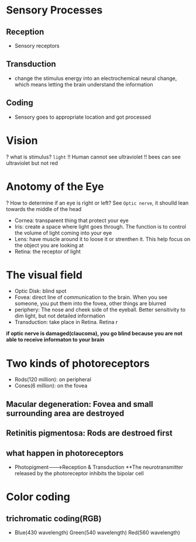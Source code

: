 # Sensory Processes

## Reception
* Sensory receptors


## Transduction
* change the stimulus energy into an electrochemical neural change, which means letting the brain understand the information

## Coding
* Sensory goes to appropriate location and got processed

# Vision
? what is stimulus? `light`
!! Human cannot see ultraviolet
!! bees can see ultraviolet but not red

# Anotomy of the Eye
? How to determine if an eye is right or left? See `Optic nerve`, it shoulld lean towards the middle of the head

* Cornea: transparent thing that protect your eye
* Iris: create a space where light goes through. The function is to control the volume of light coming into your eye
* Lens: have muscle around it to loose it or strenthen it. This help focus on the object you are looking at
* Retina: the receptor of light

# The visual field
* Optic Disk: blind spot
* Fovea: direct line of communication to the brain. When you see someone, you put them into the fovea, other things are blurred
* periphery: The nose and cheek side of the eyeball. Better sensitivity to dim light, but not detailed information
* Transduction: take place in Retina. Retina r

**if optic nerve is damaged(claucoma), you go blind because you are not able to receive informaton to your brain**

# Two kinds of photoreceptors
* Rods(120 million): on peripheral
* Cones(6 million): on the fovea

## Macular degeneration: Fovea and small surrounding area are destroyed

## Retinitis pigmentosa: Rods are destroed first

## what happen in photoreceptors
* Photopigment--->Reception & Transduction
**The neurotransmitter released by the photoreceptor inhibits the bipolar cell

# Color coding 
## trichromatic coding(RGB)
* Blue(430 wavelength)
  Green(540 wavelength)
  Red(560 wavelength)

